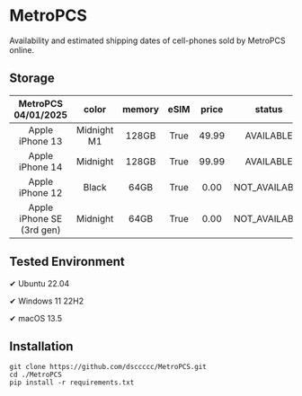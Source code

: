 # MetroPCS
Availability and estimated shipping dates of cell-phones sold by MetroPCS online.
## Storage
|MetroPCS 04/01/2025|color|memory|eSIM|price|status|shipping from|shipping to|
|:--:|:--:|:--:|:--:|:--:|:--:|:--:|:--:|
|Apple iPhone 13|Midnight M1|128GB|True|49.99|AVAILABLE|04/01/2025|04/04/2025|
|Apple iPhone 14|Midnight|128GB|True|99.99|AVAILABLE|04/01/2025|04/04/2025|
|Apple iPhone 12|Black|64GB|True|0.00|NOT_AVAILABLE|04/08/2025|04/14/2025|
|Apple iPhone SE (3rd gen)|Midnight|64GB|True|0.00|NOT_AVAILABLE|04/08/2025|04/14/2025|

## Tested Environment
✔ Ubuntu 22.04

✔ Windows 11 22H2

✔ macOS 13.5
## Installation
```
git clone https://github.com/dsccccc/MetroPCS.git
cd ./MetroPCS
pip install -r requirements.txt
```
